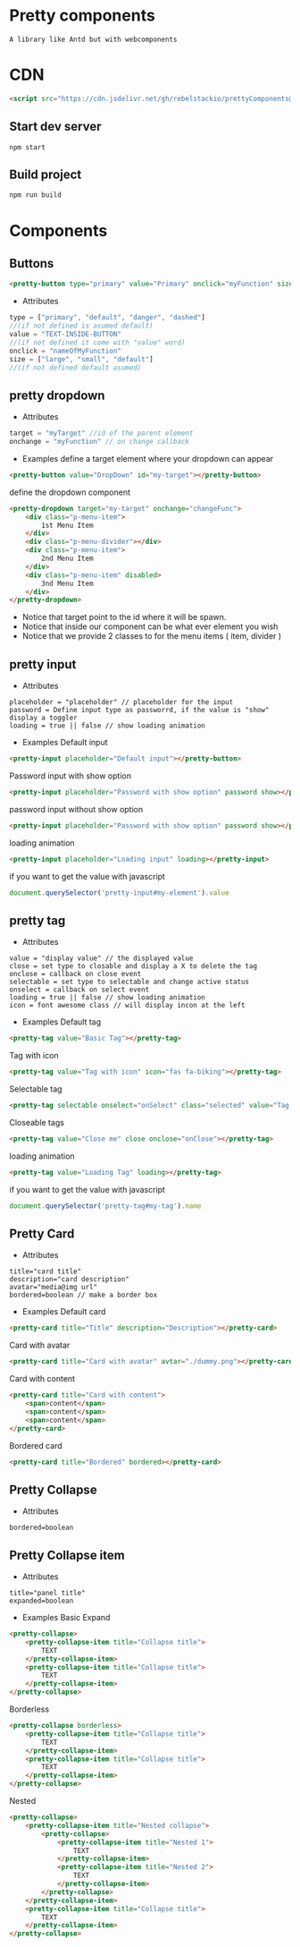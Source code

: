# Pretty components
    A library like Antd but with webcomponents
# CDN
```html
<script src="https://cdn.jsdelivr.net/gh/rebelstackio/prettyComponents@1.0.1-f/main.js"> </script>
```
## Start dev server
```shell
npm start
```

## Build project
```shell
npm run build
```
# Components
## Buttons
```html
<pretty-button type="primary" value="Primary" onclick="myFunction" size="default"></pretty-button>
```
- Attributes
```js
type = ["primary", "default", "danger", "dashed"] 
//(if not defined is asumed default)
value = "TEXT-INSIDE-BUTTON" 
//(if not defined it come with "value" word)
onclick = "nameOfMyFunction"
size = ["large", "small", "default"] 
//(if not defined default asumed)
```
## pretty dropdown
- Attributes
```js
target = "myTarget" //id of the parent element
onchange = "myFunction" // on change callback
```
- Examples
define a target element where your dropdown can appear
```html
<pretty-button value="DropDown" id="my-target"></pretty-button>
```
define the dropdown component
```html
<pretty-dropdown target="my-target" onchange="changeFunc">
	<div class="p-menu-item">
		1st Menu Item
	</div>
	<div class="p-menu-divider"></div>
	<div class="p-menu-item">
		2nd Menu Item
	</div>
	<div class="p-menu-item" disabled>
		3nd Menu Item
	</div>
</pretty-dropdown>
```
- Notice that target point to the id where it will be spawn.
- Notice that inside our component can be what ever element you wish
- Notice that we provide 2 classes to for the menu items ( item, divider )

## pretty input
- Attributes
```
placeholder = "placeholder" // placeholder for the input
password = Define input type as passworrd, if the value is "show" display a toggler
loading = true || false // show loading animation
```
- Examples
Default input
```html
<pretty-input placeholder="Default input"></pretty-button>
```
Password input with show option
```html
<pretty-input placeholder="Password with show option" password show></pretty-input>
```
password input without show option
```html
<pretty-input placeholder="Password with show option" password show></pretty-input>
```
loading animation
```html
<pretty-input placeholder="Loading input" loading></pretty-input>
```
if you want to get the value with javascript
```js
document.querySelector('pretty-input#my-element').value
```

## pretty tag

- Attributes

```
value = "display value" // the displayed value
close = set type to closable and display a X to delete the tag
onclose = callback on close event
selectable = set type to selectable and change active status
onselect = callback on select event
loading = true || false // show loading animation
icon = font awesome class // will display incon at the left
```
- Examples
Default tag
```html
<pretty-tag value="Basic Tag"></pretty-tag>
```
Tag with icon
```html
<pretty-tag value="Tag with icon" icon="fas fa-biking"></pretty-tag>
```
Selectable tag
```html
<pretty-tag selectable onselect="onSelect" class="selected" value="Tag 1"></pretty-tag>
```
Closeable tags
```html
<pretty-tag value="Close me" close onclose="onClose"></pretty-tag>
```
loading animation
```html
<pretty-tag value="Loading Tag" loading></pretty-tag>
```
if you want to get the value with javascript
```js
document.querySelector('pretty-tag#my-tag').name
```

## Pretty Card

- Attributes

```
title="card title"
description="card description"
avatar="media@img url"
bordered=boolean // make a border box
```
- Examples
Default card
```html
<pretty-card title="Title" description="Description"></pretty-card>
```
Card with avatar
```html
<pretty-card title="Card with avatar" avtar="./dummy.png"></pretty-card>
```
Card with content
```html
<pretty-card title="Card with content">
    <span>content</span>
    <span>content</span>
    <span>content</span>
</pretty-card>
```
Bordered card
```html
<pretty-card title="Bordered" bordered></pretty-card>
```

## Pretty Collapse

- Attributes

```
bordered=boolean
```
## Pretty Collapse item

- Attributes

```
title="panel title"
expanded=boolean
```
- Examples
Basic Expand
```html
<pretty-collapse>
    <pretty-collapse-item title="Collapse title">
        TEXT
    </pretty-collapse-item>
    <pretty-collapse-item title="Collapse title">
        TEXT
    </pretty-collapse-item>
</pretty-collapse>
```
Borderless
```html
<pretty-collapse borderless>
    <pretty-collapse-item title="Collapse title">
        TEXT
    </pretty-collapse-item>
    <pretty-collapse-item title="Collapse title">
        TEXT
    </pretty-collapse-item>
</pretty-collapse>
```
Nested
```html
<pretty-collapse>
    <pretty-collapse-item title="Nested collapse">
        <pretty-collapse>
            <pretty-collapse-item title="Nested 1">
                TEXT
            </pretty-collapse-item>
            <pretty-collapse-item title="Nested 2">
                TEXT
            </pretty-collapse-item>
        </pretty-collapse>
    </pretty-collapse-item>
    <pretty-collapse-item title="Collapse title">
        TEXT
    </pretty-collapse-item>
</pretty-collapse>
```
